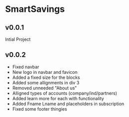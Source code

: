 # SmartSavings
## **v0.0.1**  
Intial Project  
  
## **v0.0.2**  
- Fixed navbar  
- New logo in navbar and favicon  
- Added a fixed size for the blocks  
- Added some allignments in div 3  
- Removed unneeded "About us"  
- Alligned types of accounts (company/ind/partners)  
- Added learn more for each with functionality  
- Added Fname Lname and placeholders in subscription  
- Fixed some footer thingies  
